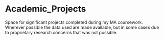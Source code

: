 # Academic_Projects
Space for significant projects completed during my MA coursework. Wherever possible the data used are made available, but in some cases due to proprietary research concerns that was not possible.
